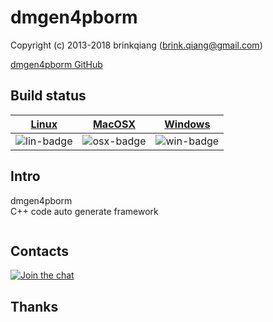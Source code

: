 # dmgen4pborm

Copyright (c) 2013-2018 brinkqiang (brink.qiang@gmail.com)

[dmgen4pborm GitHub](https://github.com/brinkqiang/dmgen4pborm)

## Build status
| [Linux][lin-link] | [MacOSX][osx-link] | [Windows][win-link] |
| :---------------: | :----------------: | :-----------------: |
| ![lin-badge]      | ![osx-badge]       | ![win-badge]        |

[lin-badge]: https://travis-ci.org/brinkqiang/dmgen4pborm.svg?branch=master "Travis build status"
[lin-link]:  https://travis-ci.org/brinkqiang/dmgen4pborm "Travis build status"
[osx-badge]: https://travis-ci.org/brinkqiang/dmgen4pborm.svg?branch=master "Travis build status"
[osx-link]:  https://travis-ci.org/brinkqiang/dmgen4pborm "Travis build status"
[win-badge]: https://ci.appveyor.com/api/projects/status/github/brinkqiang/dmgen4pborm?branch=master&svg=true "AppVeyor build status"
[win-link]:  https://ci.appveyor.com/project/brinkqiang/dmgen4pborm "AppVeyor build status"

## Intro
dmgen4pborm  
C++ code auto generate framework
```cpp
```
## Contacts
[![Join the chat](https://badges.gitter.im/brinkqiang/dmgen4pborm/Lobby.svg)](https://gitter.im/brinkqiang/dmgen4pborm)

## Thanks
